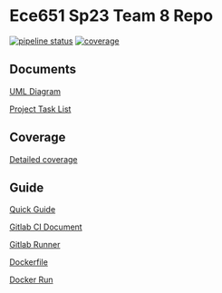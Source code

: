 Ece651 Sp23 Team 8 Repo
======================================
[![pipeline status](https://gitlab.oit.duke.edu/ys386/ece651-sp23-team8-riskgame/badges/main/pipeline.svg)](https://gitlab.oit.duke.edu/ys386/ece651-sp23-team8-riskgame/-/pipelines)
[![coverage](https://gitlab.oit.duke.edu/ys386/ece651-sp23-team8-riskgame/badges/main/coverage.svg?job=test)](https://ys386.pages.oit.duke.edu/ece651-sp23-team8-riskgame/dashboard.html)

## Documents
[UML Diagram](https://www.canva.com/design/DAFb0hZmeyU/WHC6Jp9ISU1aHNBpZ1FC7Q/edit)

[Project Task List](https://docs.google.com/spreadsheets/d/1T11l-u_cKE7usFyzeh6nFgeQg2giplyMUG1rpR9TXeo/edit#gid=0)


## Coverage
[Detailed coverage](https://ys386.pages.oit.duke.edu/ece651-sp23-team8-riskgame/dashboard.html)

## Guide
[Quick Guide](https://gitlab.oit.duke.edu/ys386/ece651-sp23-team8-riskgame/-/blob/main/git_quick_reference.md)

[Gitlab CI Document](https://docs.gitlab.com/ee/ci/yaml/)

[Gitlab Runner](https://docs.gitlab.com/runner/)

[Dockerfile](https://docs.docker.com/engine/reference/builder/)

[Docker Run]( https://docs.docker.com/engine/reference/run/)
